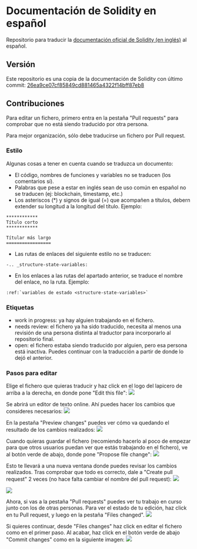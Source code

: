 # Documentación de Solidity en español
Repositorio para traducir la [documentación oficial de Solidity (en inglés)](https://github.com/ethereum/solidity) al español.

## Versión
Este repositorio es una copia de la documentación de Solidity con último commit: [26ea9ce07cf85849cd881465a4322f14bff87eb8](https://github.com/ethereum/solidity/tree/26ea9ce07cf85849cd881465a4322f14bff87eb8)

## Contribuciones
Para editar un fichero, primero entra en la pestaña "Pull requests" para comprobar que no está siendo traducido por otra persona.

Para mejor organización, sólo debe traducirse un fichero por Pull request.

### Estilo
Algunas cosas a tener en cuenta cuando se traduzca un documento:
* El código, nombres de funciones y variables no se traducen (los comentarios sí).
* Palabras que pese a estar en inglés sean de uso común en español no se traducen (ej: blockchain, timestamp, etc.)
* Los asteriscos (\*) y signos de igual (=) que acompañen a títulos, debern extender su longitud a la longitud del título. Ejemplo:
~~~
************
Título corto
************

Títular más largo
=================
~~~
* Las rutas de enlaces del siguiente estilo no se traducen:
~~~
-.. _structure-state-variables:
~~~
* En los enlaces a las rutas del apartado anterior, se traduce el nombre del enlace, no la ruta. Ejemplo:
~~~
:ref:`variables de estado <structure-state-variables>`
~~~

### Etiquetas
* work in progress: ya hay alguien trabajando en el fichero.
* needs review: el fichero ya ha sido traducido, necesita al menos una revisión de una persona distinta al traductor para incorporarlo al repositorio final.
* open: el fichero estaba siendo traducido por alguien, pero esa persona está inactiva. Puedes continuar con la traducción a partir de donde lo dejó el anterior.

### Pasos para editar
Elige el fichero que quieras traducir y haz click en el logo del lapicero de arriba a la derecha, en donde pone "Edit this file":
![](http://i.imgur.com/B6jRrsZ.png)

Se abrirá un editor de texto online. Ahí puedes hacer los cambios que consideres necesarios:
![](http://i.imgur.com/RMrIMWW.png)

En la pestaña "Preview changes" puedes ver cómo va quedando el resultado de los cambios realizados:
![](http://i.imgur.com/hUlAlcj.png)

Cuando quieras guardar el fichero (recomiendo hacerlo al poco de empezar para que otros usuarios puedan ver que estás trabajando en el fichero), ve al botón verde de abajo, donde pone "Propose file change":
![](http://i.imgur.com/F24VZal.png)

Esto te llevará a una nueva ventana donde puedes revisar los cambios realizados. Tras comprobar que todo es correcto, dale a "Create pull request" 2 veces (no hace falta cambiar el nombre del pull request):
![](http://i.imgur.com/CZrIxLK.png)

![](http://i.imgur.com/EmDXLd1.png)

Ahora, si vas a la pestaña "Pull requests" puedes ver tu trabajo en curso junto con los de otras personas. Para ver el estado de tu edición, haz click en tu Pull request, y luego en la pestaña "Files changed".
![](http://i.imgur.com/TOymUt4.png)

Si quieres continuar, desde "Files changes" haz click en editar el fichero como en el primer paso. Al acabar, haz click en el botón verde de abajo "Commit changes" como en la siguiente imagen:
![](http://i.imgur.com/mSu1fZK.png)
